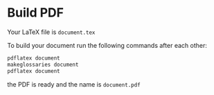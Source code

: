 # Build PDF

Your LaTeX file is `document.tex`

To build your document run the following commands after each other:
```sh
pdflatex document
makeglossaries document
pdflatex document
```
the PDF is ready and the name is `document.pdf`

